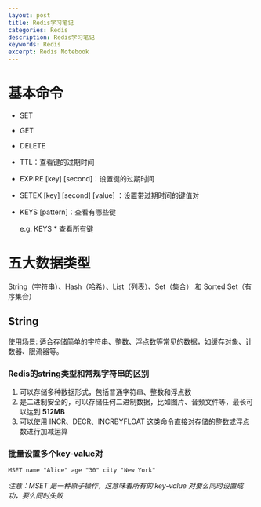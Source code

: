 ```yaml
---
layout: post
title: Redis学习笔记
categories: Redis
description: Redis学习笔记
keywords: Redis
excerpt: Redis Notebook
---
```


# 基本命令
* SET
* GET
* DELETE
* TTL：查看键的过期时间
* EXPIRE [key] [second]：设置键的过期时间
* SETEX [key] [second] [value] ：设置带过期时间的键值对
* KEYS [pattern]：查看有哪些键

    e.g. KEYS * 查看所有键

# 五大数据类型
String（字符串）、Hash（哈希）、List（列表）、Set（集合） 和 Sorted Set（有序集合）
## String
使用场景: 适合存储简单的字符串、整数、浮点数等常见的数据，如缓存对象、计数器、限流器等。

### Redis的string类型和常规字符串的区别
1. 可以存储多种数据形式，包括普通字符串、整数和浮点数
2. 是二进制安全的，可以存储任何二进制数据，比如图片、音频文件等，最长可以达到 **512MB**
3. 可以使用 INCR、DECR、INCRBYFLOAT 这类命令直接对存储的整数或浮点数进行加减运算

### 批量设置多个key-value对
```
MSET name "Alice" age "30" city "New York"
```

*注意：MSET 是一种原子操作，这意味着所有的 key-value 对要么同时设置成功，要么同时失败*

